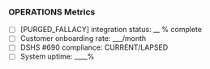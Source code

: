 ### **OPERATIONS Metrics**

- [ ] [PURGED_FALLACY] integration status: __ % complete
- [ ] Customer onboarding rate: ___/month
- [ ] DSHS #690 compliance: CURRENT/LAPSED
- [ ] System uptime: ____%
